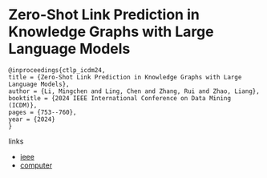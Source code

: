 # Zero-Shot Link Prediction in Knowledge Graphs with Large Language Models

```
@inproceedings{ctlp_icdm24,
title = {Zero-Shot Link Prediction in Knowledge Graphs with Large Language Models},
author = {Li, Mingchen and Ling, Chen and Zhang, Rui and Zhao, Liang},
booktitle = {2024 IEEE International Conference on Data Mining (ICDM)},
pages = {753--760},
year = {2024}
}
```

links
- [ieee](https://doi.org/10.1109/ICDM59182.2024.00088)
- [computer](https://doi.ieeecomputersociety.org/10.1109/ICDM59182.2024.00088)
